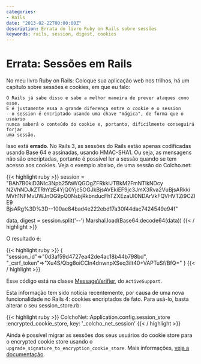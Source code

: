 ```yaml
---
categories:
- Rails
date: "2013-02-22T00:00:00Z"
description: Errata do livro Ruby on Rails sobre sessões
keywords: rails, session, digest, cookies
---
```


# Errata: Sessões em Rails

No meu livro Ruby on Rails: Coloque sua aplicação web nos trilhos, há um
capítulo sobre sessões e cookies, em que eu falo:

    O Rails já sabe disso e sabe a melhor maneira de prever ataques como esse.
    E é justamente essa a grande diferença entre o cookie e o session
    - o session é encriptado usando uma chave "mágica", de forma que o usuário
    nunca saberá o conteúdo do cookie e, portanto, dificilmente conseguirá forjar
    uma sessão.

Isso está **errado**. No Rails 3, as sessões do Rails estão apenas codificadas
usando Base 64 e assinadas, usando HMAC-SHA1. Ou seja, as mensagens não são
encriptadas, portanto é possível ler a sessão quando se tem acesso aos cookies.
Veja o exemplo abaixo, de uma sessão do Colcho.net:

{{< highlight ruby >}}
session = "BAh7B0kiD3Nlc3Npb25faWQGOgZFRkkiJTBkM2FmNTlkNDcy\
N2VhNDJkZTRhYzE4YjQ0Yjc5OGJkBjsAVEkiEF9jc3JmX3Rva2VuBjsARkki\
MVh1NFMvUWJnOG9pQ0NsbjRkbnducFhTZXEzaUl0NDArVkFQVHVTZi9CZlE9\
BjsARg%3D%3D--100ae84bad4e222ebd17a30f44dac7424549e94f"

data, digest = session.split('--')
Marshal.load(Base64.decode64(data))
{{< / highlight >}}

O resultado é:

{{< highlight ruby >}}
{
    "session_id"=>"0d3af59d4727ea42de4ac18b44b798bd",
    "_csrf_token"=>"Xu4S/Qbg8oiCCln4dnwnpXSeq3iIt40+VAPTuSf/BfQ="
}
{{< / highlight >}}

Esse código está na classe [MessageVerifier](https://github.com/rails/rails/blob/3-2-stable/activesupport/lib/active_support/message_verifier.rb#L40-L50), do <code>ActiveSupport</code>.

Esta informação tem sido notícia recentemente, por causa de uma nova
funcionalidade no Rails 4: cookies encriptados de fato. Para usá-lo, basta
alterar o seu session_store.rb:

{{< highlight ruby >}}
ColchoNet::Application.config.session_store :encrypted_cookie_store, key: '_colcho_net_session'
{{< / highlight >}}

Ainda é possível migrar as sessões dos seus usuários do cookie store para
o encrypted cookie store usando o <code>upgrade_signature_to_encryption_cookie_store</code>.
Mais informações, [veja a documentação](http://edgeguides.rubyonrails.org/upgrading_ruby_on_rails.html#action-pack).
